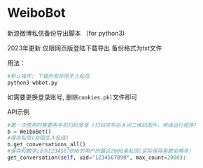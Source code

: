 # WeiboBot

新浪微博私信备份导出脚本 （for python3)

2023年更新
仅限网页版登陆下载导出
备份格式为txt文件

用法：
```bash
#默认操作: 下载所有非陌生人私信
python3 wbbot.py
```
如需要更换登录账号,
删除`cookies.pkl`文件即可

API示例
```python
#第一次使用时需要用手机扫码登录 (扫码完毕后关闭二维码图片，继续运行程序)
b = WeiboBot()
#保存私信(非陌生人私信)
b.get_conversations_all()
#保存和数字id为1234567890的用户的最近2000条私信(实际保存条数会略多)
get_conversation(self, uid="1234567890", max_count=2000):
```
